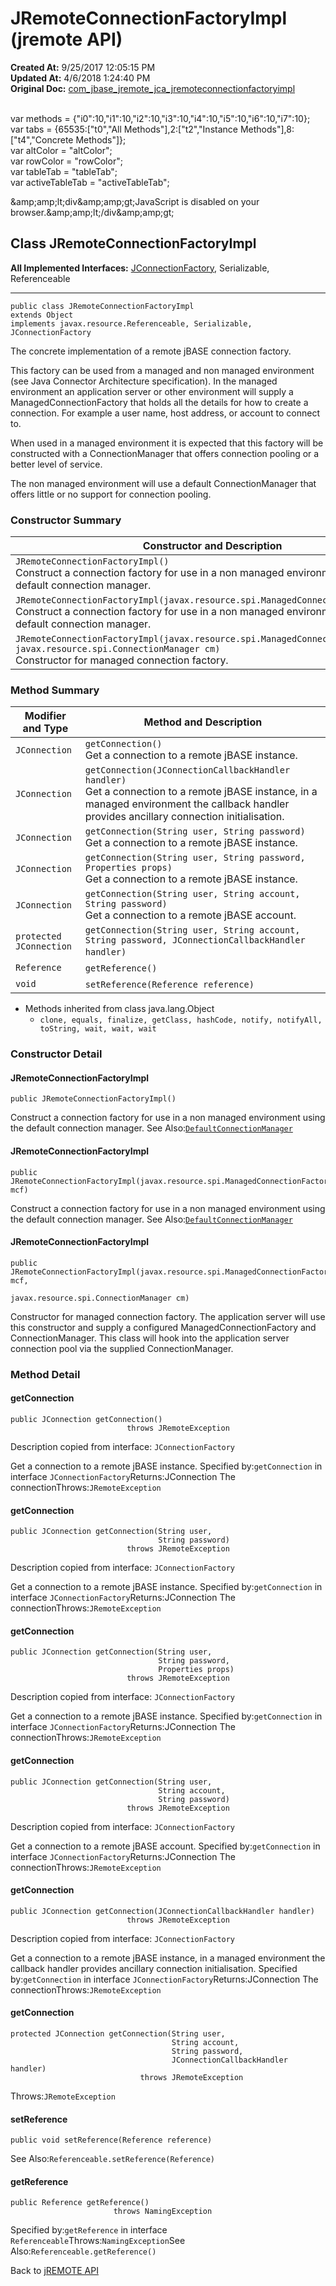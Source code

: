 # JRemoteConnectionFactoryImpl (jremote API)

**Created At:** 9/25/2017 12:05:15 PM  
**Updated At:** 4/6/2018 1:24:40 PM  
**Original Doc:** [com_jbase_jremote_jca_jremoteconnectionfactoryimpl](https://docs.jbase.com/39258-jca/com_jbase_jremote_jca_jremoteconnectionfactoryimpl)  

<!--<br>    try {<br>        if (location.href.indexOf('is-external=true') == -1) {<br>            parent.document.title="JRemoteConnectionFactoryImpl (jremote   API)";<br>        }<br>    }<br>    catch(err) {<br>    }<br>//--><br>var methods = {"i0":10,"i1":10,"i2":10,"i3":10,"i4":10,"i5":10,"i6":10,"i7":10};<br>var tabs = {65535:["t0","All Methods"],2:["t2","Instance Methods"],8:["t4","Concrete Methods"]};<br>var altColor = "altColor";<br>var rowColor = "rowColor";<br>var tableTab = "tableTab";<br>var activeTableTab = "activeTableTab";&amp;amp;amp;lt;div&amp;amp;amp;gt;JavaScript is disabled on your browser.&amp;amp;amp;lt;/div&amp;amp;amp;gt;


## Class JRemoteConnectionFactoryImpl

**All Implemented Interfaces:**
[JConnectionFactory](./../../jconnectionfactory-%28jremote-api%29 "interface in com.jbase.jremote"), Serializable, Referenceable
* * *


```
public class JRemoteConnectionFactoryImpl
extends Object
implements javax.resource.Referenceable, Serializable, JConnectionFactory
```

The concrete implementation of a remote jBASE connection factory.

This factory can be used from a managed and non managed environment (see Java Connector Architecture specification). In the managed environment an application server or other environment will supply a ManagedConnectionFactory that holds all the details for how to create a connection. For example a user name, host address, or account to connect to.

When used in a managed environment it is expected that this factory will be constructed with a ConnectionManager that offers connection pooling or a better level of service.

The non managed environment will use a default ConnectionManager that offers little or no support for connection pooling.



### Constructor Summary


| Constructor and Description<br> |
| --- |
| `JRemoteConnectionFactoryImpl()`<br>Construct a connection factory for use in a non managed environment using the default connection manager.<br> |
| `JRemoteConnectionFactoryImpl(javax.resource.spi.ManagedConnectionFactory mcf)`<br>Construct a connection factory for use in a non managed environment using the default connection manager.<br> |
| `JRemoteConnectionFactoryImpl(javax.resource.spi.ManagedConnectionFactory mcf, javax.resource.spi.ConnectionManager cm)`<br>Constructor for managed connection factory.<br> |






### Method Summary


| Modifier and Type<br> | Method and Description<br> |
| --- | --- |
| `JConnection`<br> | `getConnection()`<br>Get a connection to a remote jBASE instance.<br> |
| `JConnection`<br> | `getConnection(JConnectionCallbackHandler handler)`<br>Get a connection to a remote jBASE instance, in a managed environment the callback handler provides ancillary connection initialisation.<br> |
| `JConnection`<br> | `getConnection(String user, String password)`<br>Get a connection to a remote jBASE instance.<br> |
| `JConnection`<br> | `getConnection(String user, String password, Properties props)`<br>Get a connection to a remote jBASE instance.<br> |
| `JConnection`<br> | `getConnection(String user, String account, String password)`<br>Get a connection to a remote jBASE account.<br> |
| `protected JConnection`<br> | `getConnection(String user, String account, String password, JConnectionCallbackHandler handler)` <br> |
| `Reference`<br> | `getReference()` <br> |
| `void`<br> | `setReference(Reference reference)` <br> |


- Methods inherited from class java.lang.Object
    - `clone, equals, finalize, getClass, hashCode, notify, notifyAll, toString, wait, wait, wait`

### Constructor Detail

#### JRemoteConnectionFactoryImpl

```
public JRemoteConnectionFactoryImpl()
```

Construct a connection factory for use in a non managed environment using the default connection manager.
See Also:[`DefaultConnectionManager`](/39258-jca/com_jbase_jremote_jca_DefaultConnectionManager "class in com.jbase.jremote.jca")


#### JRemoteConnectionFactoryImpl

```
public JRemoteConnectionFactoryImpl(javax.resource.spi.ManagedConnectionFactory mcf)
```

Construct a connection factory for use in a non managed environment using the default connection manager.
See Also:[`DefaultConnectionManager`](/39258-jca/com_jbase_jremote_jca_DefaultConnectionManager "class in com.jbase.jremote.jca")

#### JRemoteConnectionFactoryImpl

```
public JRemoteConnectionFactoryImpl(javax.resource.spi.ManagedConnectionFactory mcf,
                                    javax.resource.spi.ConnectionManager cm)
```

Constructor for managed connection factory. The application server will use this constructor and supply a configured ManagedConnectionFactory and ConnectionManager. This class will hook into the application server connection pool via the supplied ConnectionManager.



### Method Detail



#### getConnection

```
public JConnection getConnection()
                          throws JRemoteException
```

Description copied from interface: `JConnectionFactory`

Get a connection to a remote jBASE instance.
Specified by:`getConnection` in interface `JConnectionFactory`Returns:JConnection The connectionThrows:`JRemoteException`


#### getConnection

```
public JConnection getConnection(String user,
                                 String password)
                          throws JRemoteException
```

Description copied from interface: `JConnectionFactory`

Get a connection to a remote jBASE instance.
Specified by:`getConnection` in interface `JConnectionFactory`Returns:JConnection The connectionThrows:`JRemoteException`


#### getConnection

```
public JConnection getConnection(String user,
                                 String password,
                                 Properties props)
                          throws JRemoteException
```

Description copied from interface: `JConnectionFactory`

Get a connection to a remote jBASE instance.
Specified by:`getConnection` in interface `JConnectionFactory`Returns:JConnection The connectionThrows:`JRemoteException`

#### getConnection

```
public JConnection getConnection(String user,
                                 String account,
                                 String password)
                          throws JRemoteException
```

Description copied from interface: `JConnectionFactory`

Get a connection to a remote jBASE account.
Specified by:`getConnection` in interface `JConnectionFactory`Returns:JConnection The connectionThrows:`JRemoteException`



#### getConnection

```
public JConnection getConnection(JConnectionCallbackHandler handler)
                          throws JRemoteException
```

Description copied from interface: `JConnectionFactory`

Get a connection to a remote jBASE instance, in a managed environment the callback handler provides ancillary connection initialisation.
Specified by:`getConnection` in interface `JConnectionFactory`Returns:JConnection The connectionThrows:`JRemoteException`



#### getConnection

```
protected JConnection getConnection(String user,
                                    String account,
                                    String password,
                                    JConnectionCallbackHandler handler)
                             throws JRemoteException
```
Throws:`JRemoteException`

#### setReference

```
public void setReference(Reference reference)
```
See Also:`Referenceable.setReference(Reference)`

#### getReference

```
public Reference getReference()
                       throws NamingException
```
Specified by:`getReference` in interface `Referenceable`Throws:`NamingException`See Also:`Referenceable.getReference()`


Back to [jREMOTE API](com_jbase_jremote_package-summary)



